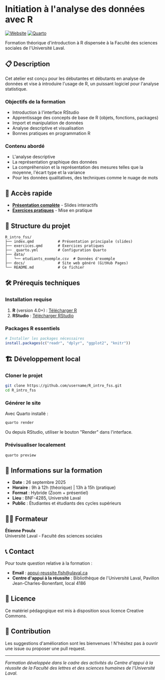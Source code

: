 # Initiation à l'analyse des données avec R

[![Website](https://img.shields.io/badge/website-live-brightgreen)](https://username.github.io/R_intro_fss)
[![Quarto](https://img.shields.io/badge/Made%20with-Quarto-blue)](https://quarto.org)

Formation théorique d'introduction à R dispensée à la Faculté des sciences sociales de l'Université Laval.

## 📋 Description

Cet atelier est conçu pour les débutantes et débutants en analyse de données et vise à introduire l'usage de R, un puissant logiciel pour l'analyse statistique.

### Objectifs de la formation

- Introduction à l'interface RStudio
- Apprentissage des concepts de base de R (objets, fonctions, packages)
- Import et manipulation de données
- Analyse descriptive et visualisation
- Bonnes pratiques en programmation R

### Contenu abordé

- L'analyse descriptive
- La représentation graphique des données
- La compréhension et la représentation des mesures telles que la moyenne, l'écart type et la variance
- Pour les données qualitatives, des techniques comme le nuage de mots

## 🚀 Accès rapide

- **[Présentation complète](https://username.github.io/R_intro_fss)** - Slides interactifs
- **[Exercices pratiques](https://username.github.io/R_intro_fss/exercices.html)** - Mise en pratique

## 📁 Structure du projet

```
R_intro_fss/
├── index.qmd           # Présentation principale (slides)
├── exercices.qmd       # Exercices pratiques
├── _quarto.yml         # Configuration Quarto
├── data/              
│   └── etudiants_exemple.csv  # Données d'exemple
├── docs/               # Site web généré (GitHub Pages)
└── README.md           # Ce fichier
```

## 🛠️ Prérequis techniques

### Installation requise

1. **R** (version 4.0+) : [Télécharger R](https://cran.r-project.org/)
2. **RStudio** : [Télécharger RStudio](https://posit.co/download/rstudio-desktop/)

### Packages R essentiels

```r
# Installer les packages nécessaires
install.packages(c("readr", "dplyr", "ggplot2", "knitr"))
```

## 🏗️ Développement local

### Cloner le projet

```bash
git clone https://github.com/username/R_intro_fss.git
cd R_intro_fss
```

### Générer le site

Avec Quarto installé :

```bash
quarto render
```

Ou depuis RStudio, utiliser le bouton "Render" dans l'interface.

### Prévisualiser localement

```bash
quarto preview
```

## 📅 Informations sur la formation

- **Date** : 26 septembre 2025
- **Horaire** : 9h à 12h (théorique) | 13h à 15h (pratique)
- **Format** : Hybride (Zoom + présentiel)
- **Lieu** : BNF-4285, Université Laval
- **Public** : Étudiantes et étudiants des cycles supérieurs

## 👨‍🏫 Formateur

**Étienne Proulx**  
Université Laval - Faculté des sciences sociales

## 📞 Contact

Pour toute question relative à la formation :
- **Email** : appui-reussite.flsh@ulaval.ca
- **Centre d'appui à la réussite** : Bibliothèque de l'Université Laval, Pavillon Jean-Charles-Bonenfant, local 4186

## 📄 Licence

Ce matériel pédagogique est mis à disposition sous licence Creative Commons.

## 🤝 Contribution

Les suggestions d'amélioration sont les bienvenues ! N'hésitez pas à ouvrir une issue ou proposer une pull request.

---

*Formation développée dans le cadre des activités du Centre d'appui à la réussite de la Faculté des lettres et des sciences humaines de l'Université Laval.*